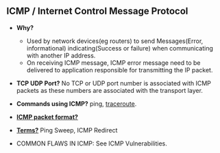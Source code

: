 ## ICMP / Internet Control Message Protocol
- **Why?** 
  - Used by network devices(eg routers) to send Messages(Error, informational) indicating(Success or failure) when communicating with another IP address.
  - On receiving ICMP message, ICMP error message need to be delivered to application responsible for transmitting the IP packet. 
- **TCP UDP Port?** No TCP or UDP port number is associated with ICMP packets as these numbers are associated with the transport layer.
- **Commands using ICMP?** ping, [traceroute](Trace_Route.md).
- **[ICMP packet format?](ICMP_Header.md)**
- **[Terms?](ICMP_Terms.md)** Ping Sweep, ICMP Redirect

- COMMON FLAWS IN ICMP: See ICMP Vulnerabilities.
